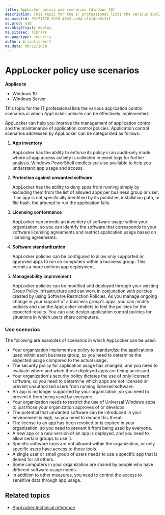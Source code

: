 ```yaml
---
title: AppLocker policy use scenarios (Windows 10)
description: This topic for the IT professional lists the various application control scenarios in which AppLocker policies can be effectively implemented.
ms.assetid: 33f71578-89f0-4063-ac04-cf4f4ca5c31f
ms.prod: w10
ms.mktglfcycl: deploy
ms.sitesec: library
ms.pagetype: security
author: brianlic-msft
ms.date: 08/22/2018
---
```


# AppLocker policy use scenarios

**Applies to**
 -   Windows 10 
 -   Windows Server

This topic for the IT professional lists the various application control scenarios in which AppLocker policies can be effectively implemented.

AppLocker can help you improve the management of application control and the maintenance of application control policies. Application control scenarios addressed by AppLocker can be categorized as follows:

1.  **App inventory**

    AppLocker has the ability to enforce its policy in an audit-only mode where all app access activity is collected in event logs for further analysis. Windows PowerShell cmdlets are also available to help you understand app usage and access.

2.  **Protection against unwanted software**

    AppLocker has the ability to deny apps from running simply by excluding them from the list of allowed apps per business group or user. If an app is not specifically identified by its publisher, installation path, or file hash, the attempt to run the application fails.

3.  **Licensing conformance**

    AppLocker can provide an inventory of software usage within your organization, so you can identify the software that corresponds to your software licensing agreements and restrict application usage based on licensing agreements.

4.  **Software standardization**

    AppLocker policies can be configured to allow only supported or approved apps to run on computers within a business group. This permits a more uniform app deployment.

5.  **Manageability improvement**

    AppLocker policies can be modified and deployed through your existing Group Policy infrastructure and can work in conjunction with policies created by using Software Restriction Policies. As you manage ongoing change in your support of a business group's apps, you can modify policies and use 
    the AppLocker cmdlets to test the policies for the expected results. You can also design application control policies for situations in which users share computers.

### Use scenarios

The following are examples of scenarios in which AppLocker can be used:

-   Your organization implements a policy to standardize the applications used within each business group, so you need to determine the expected usage compared to the actual usage.
-   The security policy for application usage has changed, and you need to evaluate where and when those deployed apps are being accessed.
-   Your organization's security policy dictates the use of only licensed software, so you need to determine which apps are not licensed or prevent unauthorized users from running licensed software.
-   An app is no longer supported by your organization, so you need to prevent it from being used by everyone.
-   Your organization needs to restrict the use of Universal Windows apps to just those your organization approves of or develops.
-   The potential that unwanted software can be introduced in your environment is high, so you need to reduce this threat.
-   The license to an app has been revoked or is expired in your organization, so you need to prevent it from being used by everyone.
-   A new app or a new version of an app is deployed, and you need to allow certain groups to use it.
-   Specific software tools are not allowed within the organization, or only specific users have access to those tools.
-   A single user or small group of users needs to use a specific app that is denied for all others.
-   Some computers in your organization are shared by people who have different software usage needs.
-   In addition to other measures, you need to control the access to sensitive data through app usage.

## Related topics
- [AppLocker technical reference](applocker-technical-reference.md)
 
 
